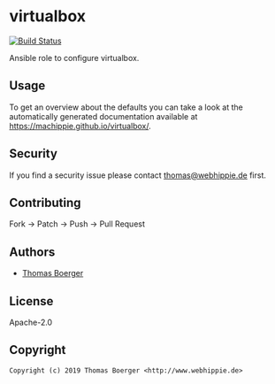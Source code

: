 # virtualbox

[![Build Status](https://cloud.drone.io/api/badges/machippie/virtualbox/status.svg)](https://cloud.drone.io/machippie/virtualbox)

Ansible role to configure virtualbox.

## Usage

To get an overview about the defaults you can take a look at the automatically generated documentation available at https://machippie.github.io/virtualbox/.

## Security

If you find a security issue please contact thomas@webhippie.de first.


## Contributing

Fork -> Patch -> Push -> Pull Request


## Authors

* [Thomas Boerger](https://github.com/tboerger)


## License

Apache-2.0


## Copyright

```
Copyright (c) 2019 Thomas Boerger <http://www.webhippie.de>
```
